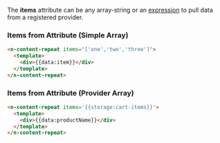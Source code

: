 The **items** attribute can be any array-string or an [expression](/data/expressions) to pull data from a registered provider.

### Items from Attribute (Simple Array)

```html
<n-content-repeat items="['one','two','three']">
  <template>
    <div>{{data:item}}</div>
  </template>
</n-content-repeat>
```

### Items from Attribute (Provider Array)

```html
<n-content-repeat items='{{storage:cart-items}}'>
  <template>
    <div>{{data:productName}}</div>
  </template>
</n-content-repeat>
```